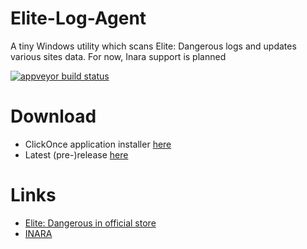 # Elite-Log-Agent
A tiny Windows utility which scans Elite: Dangerous logs and updates various sites data. For now, Inara support is planned

[![appveyor build status][image]][project]

# Download

* ClickOnce application installer [here](https://dwapps.blob.core.windows.net/app-distrib/EliteLogAgent.application)
* Latest (pre-)release [here](https://github.com/DarkWanderer/Elite-Log-Agent/releases)

# Links

* [Elite: Dangerous in official store](https://www.frontierstore.net/games/elite-dangerous-cat.html)
* [INARA](https://inara.cz)

[image]: https://ci.appveyor.com/api/projects/status/6n52i9wkthtwtb34/branch/master?retina=true
[project]: https://ci.appveyor.com/project/DarkWanderer/Elite-Log-Agent
